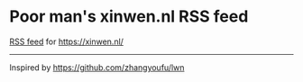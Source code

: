 # Poor man's xinwen.nl RSS feed

[RSS feed](https://wlnirvana.github.io/xinwennl-rss/rss.xml) for https://xinwen.nl/

---
Inspired by https://github.com/zhangyoufu/lwn

